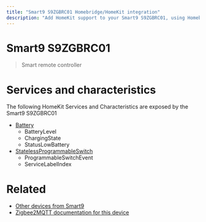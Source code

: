 ```yaml
---
title: "Smart9 S9ZGBRC01 Homebridge/HomeKit integration"
description: "Add HomeKit support to your Smart9 S9ZGBRC01, using Homebridge, Zigbee2MQTT and homebridge-z2m."
---
```

<!---
This file has been GENERATED using src/docgen/docgen.ts
DO NOT EDIT THIS FILE MANUALLY!
-->
# Smart9 S9ZGBRC01
> Smart remote controller


# Services and characteristics
The following HomeKit Services and Characteristics are exposed by
the Smart9 S9ZGBRC01

* [Battery](../../battery.md)
  * BatteryLevel
  * ChargingState
  * StatusLowBattery
* [StatelessProgrammableSwitch](../../action.md)
  * ProgrammableSwitchEvent
  * ServiceLabelIndex


# Related
* [Other devices from Smart9](../index.md#smart9)
* [Zigbee2MQTT documentation for this device](https://www.zigbee2mqtt.io/devices/S9ZGBRC01.html)